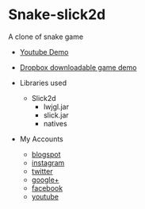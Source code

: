 # Snake-slick2d
A clone of snake game

* [Youtube Demo](https://www.youtube.com/watch?v=OgCG7dQm3z4)
* [Dropbox downloadable game demo](https://www.dropbox.com/sh/8847w7lkrklgipp/AABzrcACUNwBkOBl9FAanzV-a?dl=0) 

* Libraries used
  * Slick2d   
    * lwjgl.jar
    * slick.jar
    * natives
 
* My Accounts 
  * [blogspot](http://doppelgunner.blogspot.com/)
  * [instagram](https://www.instagram.com/doppelgunner/)
  * [twitter](https://twitter.com/doppelgunner)
  * [google+](https://plus.google.com/u/0/111975005561843752356/posts)
  * [facebook](https://www.facebook.com/doppelgunner)
  * [youtube](https://www.youtube.com/channel/UCjd_DY1LawVuZuLteDbVabQ)

